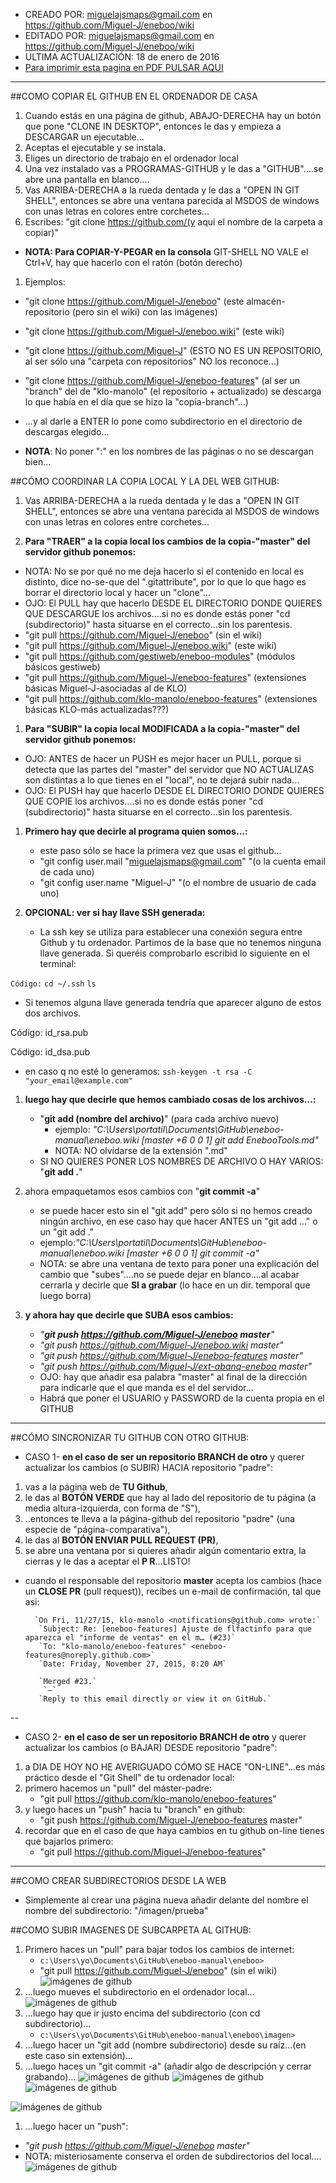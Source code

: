* CREADO POR: miguelajsmaps@gmail.com en https://github.com/Miguel-J/eneboo/wiki
* EDITADO POR: miguelajsmaps@gmail.com en https://github.com/Miguel-J/eneboo/wiki
* ULTIMA ACTUALIZACIÓN: 18 de enero de 2016
* [Para imprimir esta pagina en PDF PULSAR AQUI](https://gitprint.com/Miguel-J/eneboo/wiki/GITHUB-COMO-INSTALARLO-Y-USARLO)

----
##COMO COPIAR EL GITHUB EN EL ORDENADOR DE CASA
1. Cuando estás en una página de github, ABAJO-DERECHA hay un botón que pone "CLONE IN DESKTOP", entonces le das y empieza a DESCARGAR un ejecutable...
1. Aceptas el ejecutable y se instala.
1. Eliges un directorio de trabajo en el ordenador local
1. Una vez instalado vas a PROGRAMAS-GITHUB y le das a "GITHUB"....se abre una pantalla en blanco....
1. Vas ARRIBA-DERECHA a la rueda dentada y le das a "OPEN IN GIT SHELL", entonces se abre una ventana parecida al MSDOS de windows con unas letras en colores entre corchetes...
1. Escribes: "git clone https://github.com/(y aqui el nombre de la carpeta a copiar)"
 * **NOTA: Para COPIAR-Y-PEGAR en la consola** GIT-SHELL NO VALE el Ctrl+V, hay que hacerlo con el ratón (botón derecho)
1. Ejemplos: 
 * "git clone https://github.com/Miguel-J/eneboo" (este almacén-repositorio (pero sin el wiki) con las imágenes)
 * "git clone https://github.com/Miguel-J/eneboo.wiki" (este wiki)
 * "git clone https://github.com/Miguel-J" (ESTO NO ES UN REPOSITORIO, al ser sólo una "carpeta con repositorios" NO los reconoce...)
 * "git clone https://github.com/Miguel-J/eneboo-features" (al ser un "branch" del de "klo-manolo" (el repositorio + actualizado) se descarga lo que había en el día que se hizo la "copia-branch"...)

* ...y al darle a ENTER lo pone como subdirectorio en el directorio de descargas elegido...

* **NOTA**: No poner ":" en los nombres de las páginas o no se descargan bien...

##CÓMO COORDINAR LA COPIA LOCAL Y LA DEL WEB GITHUB:
1. Vas ARRIBA-DERECHA a la rueda dentada y le das a "OPEN IN GIT SHELL", entonces se abre una ventana parecida al MSDOS de windows con unas letras en colores entre corchetes...

1. **Para "TRAER" a la copia local los cambios de la copia-"master" del servidor github ponemos:**
 * NOTA: No se por qué no me deja hacerlo si el contenido en local es distinto, dice no-se-que del ".gitattribute", por lo que lo que hago es borrar el directorio local y hacer un "clone"...
 * OJO: El PULL hay que hacerlo DESDE EL DIRECTORIO DONDE QUIERES QUE DESCARGUE los archivos....si no es donde estás poner "cd (subdirectorio)" hasta situarse en el correcto...sin los parentesis.
 * "git pull https://github.com/Miguel-J/eneboo" (sin el wiki)
 * "git pull https://github.com/Miguel-J/eneboo.wiki" (este wiki)
 * "git pull https://github.com/gestiweb/eneboo-modules" (módulos básicos gestiweb)
 * "git pull https://github.com/Miguel-J/eneboo-features" (extensiones básicas Miguel-J-asociadas al de KLO)
 * "git pull https://github.com/klo-manolo/eneboo-features" (extensiones básicas KLO-más actualizadas???)

1. **Para "SUBIR" la copia local MODIFICADA a la copia-"master" del servidor github ponemos:**
 * OJO: ANTES de hacer un PUSH es mejor hacer un PULL, porque si detecta que las partes del "master" del servidor que NO ACTUALIZAS son distintas a lo que tienes en el "local", no te dejará subir nada...
 * OJO: El PUSH hay que hacerlo DESDE EL DIRECTORIO DONDE QUIERES QUE COPIE los archivos....si no es donde estás poner "cd (subdirectorio)" hasta situarse en el correcto...sin los parentesis.

1. **Primero hay que decirle al programa quien somos...:**
    * este paso sólo se hace la primera vez que usas el github...
    * "git config user.mail "miguelajsmaps@gmail.com" "(o la cuenta email de cada uno)
    * "git config user.name "Miguel-J" "(o el nombre de usuario de cada uno)

1. **OPCIONAL: ver si hay llave SSH generada:**
    *  La ssh key se utiliza para establecer una conexión segura entre Github y tu ordenador.
 Partimos de la base que no tenemos ninguna llave generada. Si queréis comprobarlo escribid lo siguiente en el terminal:

`Código:`
`cd ~/.ssh`
`ls`

* Si tenemos alguna llave generada tendría que aparecer alguno de estos dos archivos.

Código:   id_rsa.pub

Código:    id_dsa.pub

* en caso q no esté lo generamos:
`ssh-keygen -t rsa -C "your_email@example.com"`

1. **luego hay que decirle que hemos cambiado cosas de los archivos...:**
    * "**git add (nombre del archivo)**" (para cada archivo nuevo)
        * ejemplo: _"C:\Users\portatil\Documents\GitHub\eneboo-manual\eneboo.wiki [master +6 0 0 1] git add EnebooTools.md"_ 
        * NOTA: NO olvidarse de la extensión ".md"
    * SI NO QUIERES PONER LOS NOMBRES DE ARCHIVO O HAY VARIOS: "**git add .**"

1. ahora empaquetamos esos cambios con "**git commit -a**"
    * se puede hacer esto sin el "git add" pero sólo si no hemos creado ningún archivo, en ese caso hay que hacer ANTES un "git add ..." o un "git add ."
    * ejemplo:_"C:\Users\portatil\Documents\GitHub\eneboo-manual\eneboo.wiki [master +6 0 0 1] git commit -a"_ 
    * NOTA: se abre una ventana de texto para poner una explicación del cambio que "subes"....no se puede dejar en blanco....al acabar cerrarla y decirle que **SI a grabar** (lo hace en un dir. temporal que luego borra)

1. **y ahora hay que decirle que SUBA esos cambios:**
    * _"**git push https://github.com/Miguel-J/eneboo master**"_
    * _"git push https://github.com/Miguel-J/eneboo.wiki master"_
    * _"git push https://github.com/Miguel-J/eneboo-features master"_
    * _"git push https://github.com/Miguel-J/ext-abanq-eneboo master"_
    * OJO: hay que añadir esa palabra "master" al final de la dirección para indicarle que el que manda es el del servidor...
    * Habrá que poner el USUARIO y PASSWORD de la cuenta propia en el GITHUB

---

##CÓMO SINCRONIZAR TU GITHUB CON OTRO GITHUB:
* CASO 1- **en el caso de ser un repositorio BRANCH de otro** y querer actualizar los cambios (o SUBIR) HACIA repositorio "padre":

1. vas a la página web de **TU Github**,
1. le das al **BOTÓN VERDE** que hay al lado del repositorio de tu página (a media altura-izquierda, con forma de "S"),
1. ..entonces te lleva a la página-github del repositorio "padre" (una especie de "página-comparativa"), 
1. le das al **BOTÓN ENVIAR PULL REQUEST (PR)**,
1. se abre una ventana por si quieres añadir algún comentario extra, la cierras y le das a aceptar el **P R**...LISTO!

* cuando el responsable del repositorio **master** acepta los cambios (hace un **CLOSE PR** (pull request)), recibes un e-mail de confirmación, tal que asi:

        `On Fri, 11/27/15, klo-manolo <notifications@github.com> wrote:`
         `Subject: Re: [eneboo-features] Ajuste de flfactinfo para que aparezca el "informe de ventas" en el m… (#23)`
         `To: "klo-manolo/eneboo-features" <eneboo-features@noreply.github.com>`
         `Date: Friday, November 27, 2015, 8:20 AM`

         `Merged #23.`
          `—`
         `Reply to this email directly or view it on GitHub.`

--

* CASO 2- **en el caso de ser un repositorio BRANCH de otro** y querer actualizar los cambios (o BAJAR) DESDE repositorio "padre":

1. a DIA DE HOY NO HE AVERIGUADO CÓMO SE HACE "ON-LINE"...es más práctico desde el "Git Shell" de tu ordenador local:
1. primero hacemos un "pull" del máster-padre:
    * "git pull https://github.com/klo-manolo/eneboo-features" 
1. y luego haces un "push" hacia tu "branch" en github:
    * "git push https://github.com/Miguel-J/eneboo-features master"
1. recordar que en el caso de que haya cambios en tu github on-line tienes que bajarlos primero:
    * "git pull https://github.com/Miguel-J/eneboo-features"

---

##COMO CREAR SUBDIRECTORIOS DESDE LA WEB

* Simplemente al crear una página nueva añadir delante del nombre el nombre del subdirectorio: "/imagen/prueba"

##COMO SUBIR IMAGENES DE SUBCARPETA AL GITHUB:

1. Primero haces un "pull" para bajar todos los cambios de internet:
     * `c:\Users\yo\Documents\GitHub\eneboo-manual\eneboo>`
     * "git pull https://github.com/Miguel-J/eneboo" (sin el wiki)
![imágenes de github](https://github.com/Miguel-J/eneboo/blob/master/imagen/eneboo-github-imagen/eneboo-github-imagen-02.jpg)
1. ...luego mueves el subdirectorio en el ordenador local...
![imágenes de github](https://github.com/Miguel-J/eneboo/blob/master/imagen/eneboo-github-imagen/eneboo-github-imagen-03.jpg)
1. ...luego hay que ir justo encima del subdirectorio (con cd subdirectorio)...
     * `c:\Users\yo\Documents\GitHub\eneboo-manual\eneboo\imagen>`
1. ...luego hacer un "git add (nombre subdirectorio) desde su raíz...(en este caso sin extensión)...
1. ...luego haces un "git commit -a" (añadir algo de descripción y cerrar grabando)... 
![imágenes de github](https://github.com/Miguel-J/eneboo/blob/master/imagen/eneboo-github-imagen/eneboo-github-imagen-04.jpg)
![imágenes de github](https://github.com/Miguel-J/eneboo/blob/master/imagen/eneboo-github-imagen/eneboo-github-imagen-05.jpg)
![imágenes de github](https://github.com/Miguel-J/eneboo/blob/master/imagen/eneboo-github-imagen/eneboo-github-imagen-06.jpg)

![imágenes de github](https://github.com/Miguel-J/eneboo/blob/master/imagen/eneboo-github-imagen/eneboo-github-imagen-07.jpg)

1. ...luego hacer un "push":
* _"git push https://github.com/Miguel-J/eneboo master"_
* NOTA: misteriosamente conserva el orden de subdirectorios del local....
![imágenes de github](https://github.com/Miguel-J/eneboo/blob/master/imagen/eneboo-github-imagen/eneboo-github-imagen-08.jpg)
